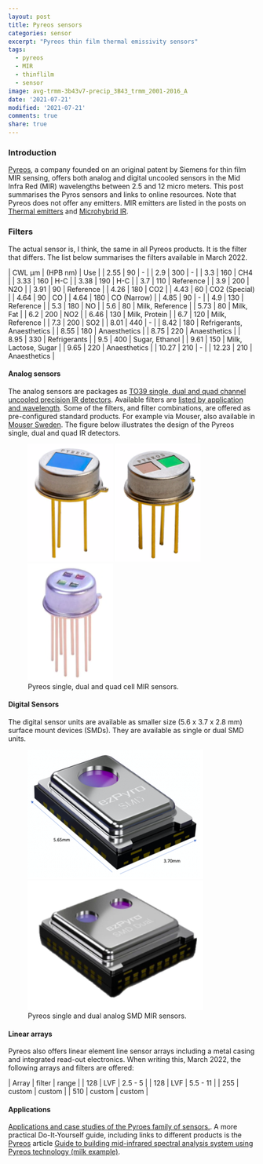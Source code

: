 ```yaml
---
layout: post
title: Pyreos sensors
categories: sensor
excerpt: "Pyreos thin film thermal emissivity sensors"
tags:
  - pyreos
  - MIR
  - thinflilm
  - sensor
image: avg-trmm-3b43v7-precip_3B43_trmm_2001-2016_A
date: '2021-07-21'
modified: '2021-07-21'
comments: true
share: true
---
```


### Introduction

[Pyreos](https://pyreos.com), a company founded on an original patent by Siemens for thin film MIR sensing, offers both analog and digital uncooled sensors in the Mid Infra Red (MIR) wavelengths between 2.5 and 12 micro meters. This post summarises the Pyros sensors and links to online resources. Note that Pyreos does not offer any emitters. MIR emitters are listed in the posts on [Thermal emitters](../../component/component-thermal-emitters) and [Microhybrid IR](../sensor/sensor-micorhybrid01).

### Filters

The actual sensor is, I think, the same in all Pyreos products. It is the filter that differs. The list below summarises the filters available in March 2022.

| CWL µm | (HPB nm) |	Use |
| 2.55 | 90 | - |
| 2.9 | 300 | - |
| 3.3 | 160 | CH4 |
| 3.33 | 160 | H-C |
| 3.38 | 190 | H-C |
| 3.7 | 110 | Reference |
| 3.9 | 200 | N2O |
| 3.91 | 90 | Reference |
| 4.26 | 180 | CO2 |
| 4.43 | 60 | CO2 (Special) |
| 4.64 | 90 | CO |
| 4.64 | 180 | CO (Narrow) |
| 4.85 | 90 | - |
| 4.9 | 130 | Reference |
| 5.3 | 180 | NO |
| 5.6 | 80 | Milk, Reference |
| 5.73 | 80 | Milk, Fat |
| 6.2 | 200 | NO2 |
| 6.46 | 130 | Milk, Protein |
| 6.7 | 120 | Milk, Reference |
| 7.3 | 200 | SO2 |
| 8.01 | 440 | - |
| 8.42 | 180 | Refrigerants, Anaesthetics |
| 8.55 | 180 | Anaesthetics |
| 8.75 | 220 | Anaesthetics |
| 8.95 | 330 | Refrigerants |
| 9.5 | 400 | Sugar, Ethanol |
| 9.61 | 150 | Milk, Lactose, Sugar |
| 9.65 | 220 | Anaesthetics |
| 10.27 | 210 | - |
| 12.23 | 210 | Anaesthetics |

#### Analog sensors

The analog sensors are packages as [TO39 single, dual and quad channel uncooled precision IR detectors](https://pyreos.com/ir-to-39-detectors/?productnum=PY0317).
Available filters are [listed by application and wavelength](https://pyreos.com/infrared-sensing-by-wavelength/#filters). Some of the filters, and filter combinations, are offered as pre-configured standard products. For example via Mouser, also available in [Mouser Sweden](https://www.mouser.se). The figure below illustrates the design of the Pyreos single, dual and quad IR detectors.

<figure class="third">
<img src="../../images/Pyreos_single_TO39.png">
<img src="../../images/Pyreos_dual_TO39.png">
<img src="../../images/Pyreos_quad_TO39.png">
<figcaption> Pyreos single, dual and quad cell MIR sensors.</figcaption>
</figure>

#### Digital Sensors

The digital sensor units are available as smaller size (5.6 x 3.7 x 2.8 mm) surface mount devices (SMDs). They are available as single or dual SMD units.

<figure class="half">
<img src="../../images/Pyreos_SMD_single.png">
<img src="../../images/Pyreos_SMD_dual.png">
<figcaption> Pyreos single and dual analog SMD MIR sensors.</figcaption>
</figure>

#### Linear arrays

Pyreos also offers linear element line sensor arrays including a metal casing and integrated read-out electronics. When writing this, March 2022, the following arrays and filters are offered:

| Array | filter | range |
| 128 | LVF | 2.5 - 5 |
| 128 | LVF | 5.5 - 11 |
| 255  | custom | custom |
| 510  | custom  | custom |

#### Applications

[Applications and case studies of the Pyroes family of sensors.](https://pyreos.com/case-studies/). A more practical Do-It-Yourself guide, including links to different products is the [Pyreos](https://pyreos.com) article [Guide to building mid-infrared spectral analysis system using Pyreos technology (milk example)](https://pyreos.com/wp-content/uploads/2020/11/Pyreos-Guide-to-building-a-mid-infrared-spectrometer-using-Pyreos-milk-example.pdf).
